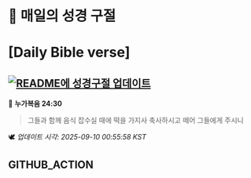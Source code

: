 # 🙏 매일의 성경 구절
# [Daily Bible verse]
## [![README에 성경구절 업데이트](https://github.com/DONGSUKA/first_test/actions/workflows/update-readme-bible.yml/badge.svg)](https://github.com/DONGSUKA/first_test/actions/workflows/update-readme-bible.yml)
<!-- START_BIBLE_VERSE -->
📖 **누가복음 24:30**
> 그들과 함께 음식 잡수실 때에 떡을 가지사 축사하시고 떼어 그들에게 주시니

🕊️ _업데이트 시각: 2025-09-10 00:55:58 KST_
  <!-- END_BIBLE_VERSE -->
## GITHUB_ACTION
